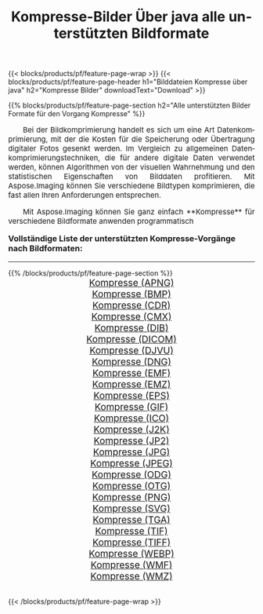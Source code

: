 ﻿---
title: Kompresse-Bilder Über java alle unterstützten Bildformate 
weight: 3920
url: /de/java/compress/ 
lang: de
langdirlevel: 2
locales: zh-hans,ja,it,ru,de,es,fr,nl,id,lt,pl,pt,vi,tr,ko,zh-hant,ar,hi,th,sv,cs,uk,he
description: Mit Aspose.Imaging können Sie ganz einfach Kompresse Bilder über java
---

{{< blocks/products/pf/feature-page-wrap >}}
{{< blocks/products/pf/feature-page-header h1="Bilddateien Kompresse über java" h2="Kompresse Bilder" downloadText="Download" >}}


{{% blocks/products/pf/feature-page-section  h2="Alle unterstützten Bilder Formate für den Vorgang Kompresse" %}}
<p align="justify" style="text-indent:2em;font-size:15px;">
Bei der Bildkomprimierung handelt es sich um eine Art Datenkomprimierung, mit der die Kosten für die Speicherung oder Übertragung digitaler Fotos gesenkt werden. Im Vergleich zu allgemeinen Datenkomprimierungstechniken, die für andere digitale Daten verwendet werden, können Algorithmen von der visuellen Wahrnehmung und den statistischen Eigenschaften von Bilddaten profitieren.
Mit Aspose.Imaging können Sie verschiedene Bildtypen komprimieren, die fast allen Ihren Anforderungen entsprechen.
</p>
<p align="justify" style="text-indent:2em;font-size:15px;">
Mit Aspose.Imaging können Sie ganz einfach **Kompresse** für verschiedene Bildformate anwenden programmatisch
</p>
<h3 style="margin-top:16px;">
Vollständige Liste der unterstützten Kompresse-Vorgänge nach Bildformaten:
</h3>
<hr/>
{{% /blocks/products/pf/feature-page-section %}}
<div class="container-fluid productfamilypage bg-gray">
    <div class="convertypes bg-gray agp-content section">
        <div class="container">
		<div class="row other-converters" style="gap: 10px;font-size: 19px;text-align:center;">
		    <div class='col-md-3 other-converter remove-lp remove-rp'><a href="/imaging/de/java/compress/apng/" style="padding:15px;">Kompresse (APNG)</a></div><div class='col-md-3 other-converter remove-lp remove-rp'><a href="/imaging/de/java/compress/bmp/" style="padding:15px;">Kompresse (BMP)</a></div><div class='col-md-3 other-converter remove-lp remove-rp'><a href="/imaging/de/java/compress/cdr/" style="padding:15px;">Kompresse (CDR)</a></div><div class='col-md-3 other-converter remove-lp remove-rp'><a href="/imaging/de/java/compress/cmx/" style="padding:15px;">Kompresse (CMX)</a></div><div class='col-md-3 other-converter remove-lp remove-rp'><a href="/imaging/de/java/compress/dib/" style="padding:15px;">Kompresse (DIB)</a></div><div class='col-md-3 other-converter remove-lp remove-rp'><a href="/imaging/de/java/compress/dicom/" style="padding:15px;">Kompresse (DICOM)</a></div><div class='col-md-3 other-converter remove-lp remove-rp'><a href="/imaging/de/java/compress/djvu/" style="padding:15px;">Kompresse (DJVU)</a></div><div class='col-md-3 other-converter remove-lp remove-rp'><a href="/imaging/de/java/compress/dng/" style="padding:15px;">Kompresse (DNG)</a></div><div class='col-md-3 other-converter remove-lp remove-rp'><a href="/imaging/de/java/compress/emf/" style="padding:15px;">Kompresse (EMF)</a></div><div class='col-md-3 other-converter remove-lp remove-rp'><a href="/imaging/de/java/compress/emz/" style="padding:15px;">Kompresse (EMZ)</a></div><div class='col-md-3 other-converter remove-lp remove-rp'><a href="/imaging/de/java/compress/eps/" style="padding:15px;">Kompresse (EPS)</a></div><div class='col-md-3 other-converter remove-lp remove-rp'><a href="/imaging/de/java/compress/gif/" style="padding:15px;">Kompresse (GIF)</a></div><div class='col-md-3 other-converter remove-lp remove-rp'><a href="/imaging/de/java/compress/ico/" style="padding:15px;">Kompresse (ICO)</a></div><div class='col-md-3 other-converter remove-lp remove-rp'><a href="/imaging/de/java/compress/j2k/" style="padding:15px;">Kompresse (J2K)</a></div><div class='col-md-3 other-converter remove-lp remove-rp'><a href="/imaging/de/java/compress/jp2/" style="padding:15px;">Kompresse (JP2)</a></div><div class='col-md-3 other-converter remove-lp remove-rp'><a href="/imaging/de/java/compress/jpg/" style="padding:15px;">Kompresse (JPG)</a></div><div class='col-md-3 other-converter remove-lp remove-rp'><a href="/imaging/de/java/compress/jpeg/" style="padding:15px;">Kompresse (JPEG)</a></div><div class='col-md-3 other-converter remove-lp remove-rp'><a href="/imaging/de/java/compress/odg/" style="padding:15px;">Kompresse (ODG)</a></div><div class='col-md-3 other-converter remove-lp remove-rp'><a href="/imaging/de/java/compress/otg/" style="padding:15px;">Kompresse (OTG)</a></div><div class='col-md-3 other-converter remove-lp remove-rp'><a href="/imaging/de/java/compress/png/" style="padding:15px;">Kompresse (PNG)</a></div><div class='col-md-3 other-converter remove-lp remove-rp'><a href="/imaging/de/java/compress/svg/" style="padding:15px;">Kompresse (SVG)</a></div><div class='col-md-3 other-converter remove-lp remove-rp'><a href="/imaging/de/java/compress/tga/" style="padding:15px;">Kompresse (TGA)</a></div><div class='col-md-3 other-converter remove-lp remove-rp'><a href="/imaging/de/java/compress/tif/" style="padding:15px;">Kompresse (TIF)</a></div><div class='col-md-3 other-converter remove-lp remove-rp'><a href="/imaging/de/java/compress/tiff/" style="padding:15px;">Kompresse (TIFF)</a></div><div class='col-md-3 other-converter remove-lp remove-rp'><a href="/imaging/de/java/compress/webp/" style="padding:15px;">Kompresse (WEBP)</a></div><div class='col-md-3 other-converter remove-lp remove-rp'><a href="/imaging/de/java/compress/wmf/" style="padding:15px;">Kompresse (WMF)</a></div><div class='col-md-3 other-converter remove-lp remove-rp'><a href="/imaging/de/java/compress/wmz/" style="padding:15px;">Kompresse (WMZ)</a></div>
                </div>
        </div>
    </div>
</div>
<br/>

{{< /blocks/products/pf/feature-page-wrap >}}
